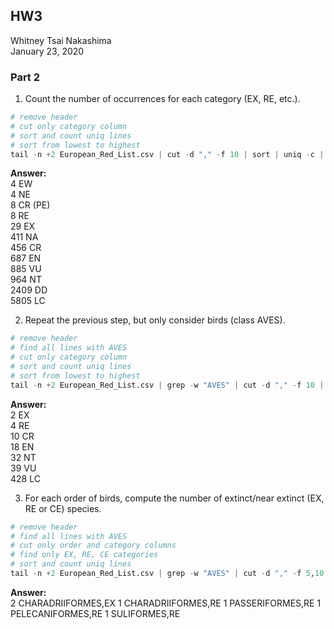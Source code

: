 ## HW3
Whitney Tsai Nakashima\
January 23, 2020

### Part 2

1. Count the number of occurrences for each category (EX, RE, etc.).
```python
# remove header
# cut only category column
# sort and count uniq lines
# sort from lowest to highest
tail -n +2 European_Red_List.csv | cut -d "," -f 10 | sort | uniq -c | sort -n
```

**Answer:**\
4 EW\
4 NE\
8 CR (PE)\
8 RE\
29 EX\
411 NA\
456 CR\
687 EN\
885 VU\
964 NT\
2409 DD\
5805 LC

2. Repeat the previous step, but only consider birds (class AVES).
```python
# remove header
# find all lines with AVES
# cut only category column
# sort and count uniq lines
# sort from lowest to highest
tail -n +2 European_Red_List.csv | grep -w "AVES" | cut -d "," -f 10 | sort | uniq -c | sort -n
```
**Answer:**\
2 EX\
4 RE\
10 CR\
18 EN\
32 NT\
39 VU\
428 LC

3. For each order of birds, compute the number of extinct/near extinct (EX, RE or CE) species.
```python
# remove header
# find all lines with AVES
# cut only order and category columns
# find only EX, RE, CE categories
# sort and count uniq lines
tail -n +2 European_Red_List.csv | grep -w "AVES" | cut -d "," -f 5,10 | grep -w -E "EX|RE|CE" | sort | uniq -c
```
**Answer:**\
2 CHARADRIIFORMES,EX
1 CHARADRIIFORMES,RE
1 PASSERIFORMES,RE
1 PELECANIFORMES,RE
1 SULIFORMES,RE
